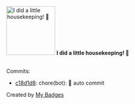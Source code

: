 <img src="https://my-badges.github.io/my-badges/chore-commit.png" alt="I did a little housekeeping! 🧹" title="I did a little housekeeping! 🧹" width="128">
<strong>I did a little housekeeping! 🧹</strong>
<br><br>

Commits:

- <a href="https://github.com/WinJayX/015.BaseServ/commit/c18d1d8e20a61b92793fb0e8f076317f01725547">c18d1d8</a>: chore(bot): 🙈 auto commit


Created by <a href="https://github.com/my-badges/my-badges">My Badges</a>